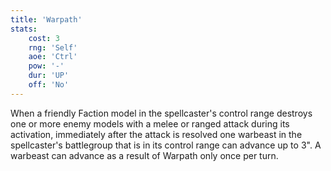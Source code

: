 ```yaml
---
title: 'Warpath'
stats:
    cost: 3
    rng: 'Self'
    aoe: 'Ctrl'
    pow: '-'
    dur: 'UP'
    off: 'No'
---
```

When a friendly Faction model in the spellcaster's control range destroys one or more enemy models with a melee or ranged attack during its activation, immediately after the attack is resolved one warbeast in the spellcaster's battlegroup that is in its control range can advance up to 3". A warbeast can advance as a result of Warpath only once per turn.